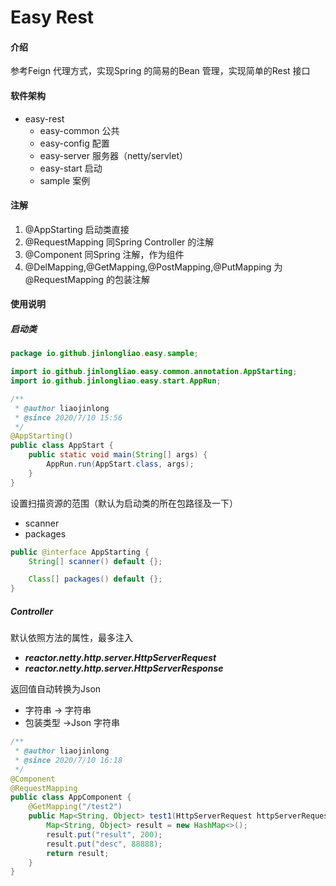 # Easy Rest

#### 介绍
参考Feign 代理方式，实现Spring 的简易的Bean 管理，实现简单的Rest 接口

#### 软件架构
- easy-rest 
    - easy-common 公共
    - easy-config 配置
    - easy-server 服务器（netty/servlet）
    - easy-start 启动
    - sample 案例


#### 注解

1.  @AppStarting 启动类直接
2.  @RequestMapping 同Spring Controller 的注解
3.  @Component 同Spring 注解，作为组件
4. @DelMapping,@GetMapping,@PostMapping,@PutMapping 为@RequestMapping 的包装注解

#### 使用说明

##### 启动类

```java
package io.github.jinlongliao.easy.sample;

import io.github.jinlongliao.easy.common.annotation.AppStarting;
import io.github.jinlongliao.easy.start.AppRun;

/**
 * @author liaojinlong
 * @since 2020/7/10 15:56
 */
@AppStarting()
public class AppStart {
    public static void main(String[] args) {
        AppRun.run(AppStart.class, args);
    }
}

```

设置扫描资源的范围（默认为启动类的所在包路径及一下）

- scanner
- packages
```java
public @interface AppStarting {
    String[] scanner() default {};

    Class[] packages() default {};
}
```

##### Controller
默认依照方法的属性，最多注入 

- ***reactor.netty.http.server.HttpServerRequest***
- ***reactor.netty.http.server.HttpServerResponse***

返回值自动转换为Json
- 字符串   -> 字符串
- 包装类型 ->Json 字符串

```java
/**
 * @author liaojinlong
 * @since 2020/7/10 16:18
 */
@Component
@RequestMapping
public class AppComponent {
    @GetMapping("/test2")
    public Map<String, Object> test1(HttpServerRequest httpServerRequest) {
        Map<String, Object> result = new HashMap<>();
        result.put("result", 200);
        result.put("desc", 88888);
        return result;
    }
}

```

